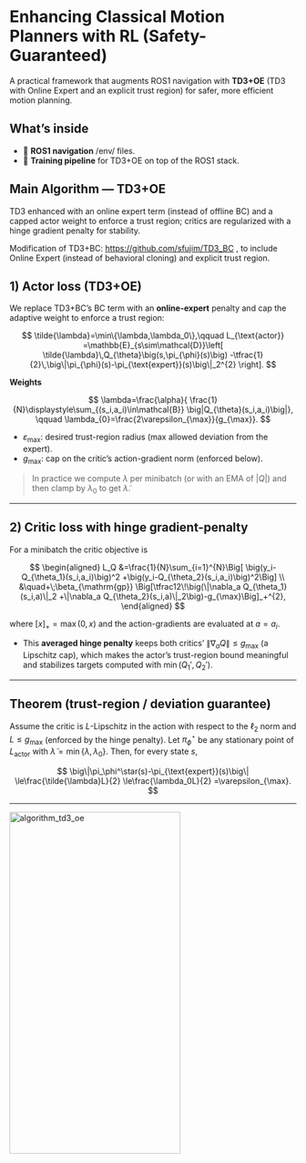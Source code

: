 # Enhancing Classical Motion Planners with RL (Safety-Guaranteed)

A practical framework that augments ROS1 navigation with **TD3+OE** (TD3 with Online Expert and an explicit trust region) for safer, more efficient motion planning.

## What’s inside
- 🧭 **ROS1 navigation** /env/ files.
- 🤖 **Training pipeline** for TD3+OE on top of the ROS1 stack.

## Main Algorithm — TD3+OE
TD3 enhanced with an online expert term (instead of offline BC) and a capped actor weight to enforce a trust region; critics are regularized with a hinge gradient penalty for stability.


Modification of TD3+BC: https://github.com/sfujim/TD3_BC , to include Online Expert (instead of behavioral cloning) and explicit trust region.


## 1) Actor loss (TD3+OE)

We replace TD3+BC’s BC term with an **online-expert** penalty and cap the adaptive weight to enforce a trust region:

$$
\tilde{\lambda}=\min\{\lambda,\lambda_0\},\qquad
L_{\text{actor}}
=\mathbb{E}_{s\sim\mathcal{D}}\left[
\tilde{\lambda}\,Q_{\theta}\big(s,\pi_{\phi}(s)\big)
-\tfrac{1}{2}\,\big\|\pi_{\phi}(s)-\pi_{\text{expert}}(s)\big\|_2^{2}
\right].
$$

**Weights**

$$
\lambda=\frac{\alpha}{
\frac{1}{N}\displaystyle\sum_{(s_i,a_i)\in\mathcal{B}}
\big|Q_{\theta}(s_i,a_i)\big|},
\qquad
\lambda_{0}=\frac{2\varepsilon_{\max}}{g_{\max}}.
$$

* $\varepsilon_{\max}$: desired trust-region radius (max allowed deviation from the expert).
* $g_{\max}$: cap on the critic’s action-gradient norm (enforced below).

> In practice we compute $\lambda$ per minibatch (or with an EMA of $|Q|$) and then clamp by $\lambda_0$ to get $\tilde{\lambda}$.

---

## 2) Critic loss with hinge gradient-penalty

For a minibatch the critic objective is

$$
\begin{aligned}
L_Q
&=\frac{1}{N}\sum_{i=1}^{N}\Big[
\big(y_i-Q_{\theta_1}(s_i,a_i)\big)^2
+\big(y_i-Q_{\theta_2}(s_i,a_i)\big)^2\Big] \\
&\quad+\;\beta_{\mathrm{gp}}
\Big[\tfrac12\!\big(\|\nabla_a Q_{\theta_1}(s_i,a)\|_2
+\|\nabla_a Q_{\theta_2}(s_i,a)\|_2\big)-g_{\max}\Big]_+^{2},
\end{aligned}
$$

where $[x]_+=\max(0,x)$ and the action-gradients are evaluated at $a=a_i$.

* This **averaged hinge penalty** keeps both critics’ $\|\nabla_a Q\|\le g_{\max}$ (a Lipschitz cap), which makes the actor’s trust-region bound meaningful and stabilizes targets computed with $\min(Q_1',Q_2')$.

---

## Theorem (trust-region / deviation guarantee)

Assume the critic is $L$-Lipschitz in the action with respect to the $\ell_2$ norm and $L\le g_{\max}$ (enforced by the hinge penalty).
Let $\pi_\phi^\star$ be any stationary point of $L_{\text{actor}}$ with $\tilde{\lambda}=\min\{\lambda,\lambda_0\}$. Then, for every state $s$,

$$
\big\|\pi_\phi^\star(s)-\pi_{\text{expert}}(s)\big\|
\le\frac{\tilde{\lambda}L}{2}
\le\frac{\lambda_0L}{2}
=\varepsilon_{\max}.
$$

---


<img width="300" height="600" alt="algorithm_td3_oe" src="https://github.com/user-attachments/assets/427271dd-d29f-43f9-82f1-38a7ece8f50c" />


